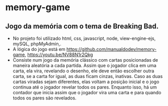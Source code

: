 # memory-game
## Jogo da memória com o tema de Breaking Bad.
 - No projeto foi utilizado html, css, javascript, node, view-engine-ejs, mySQL, phpMyAdmin,. 
 - A lógica do jogo está em https://github.com/manualdodev/memory-game, https://youtu.be/NV88N1r2Qkg
 - Consiste num jogo da memória clássico com cartas posicionadas de maneira aleatória a cada partida. Assim que o jogador clica em uma carta, ela vira, revelando o desenho, ele deve então escolher outra carta, se a carta for igual, as duas ficam cinzas, inativas. Caso as duas cartas viradas sejam diferentes, elas voltam a posição inicial e o jogo continua até o jogador revelar todos os pares. Enquanto isso, há um contador que inicia assim que o jogador vira uma carta e para quando todos os pares são revelados.
